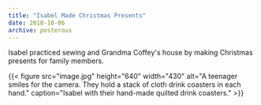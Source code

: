```yaml
---
title: "Isabel Made Christmas Presents"
date: 2010-10-06
archive: posterous
---
```


Isabel practiced sewing and Grandma Coffey's house by making Christmas presents for family members.

{{< figure 
	src="image.jpg" 
	height="640" 
	width="430" 
	alt="A teenager smiles for the camera. They hold a stack of cloth drink coasters in each hand." 
	caption="Isabel with their hand-made quilted drink coasters." >}}